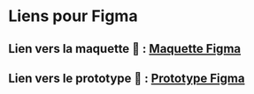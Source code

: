 # Liens pour Figma

## Lien vers la maquette 🎨 : [Maquette Figma](https://www.figma.com/file/HwYjfwuI5FwFzoX3pdWKAp/Controle-CNIL-Maquette?type=design&node-id=0%3A1&mode=design&t=XXoH2vE4THUThp4f-1)

## Lien vers le prototype 🤖 : [Prototype Figma](https://www.figma.com/proto/HwYjfwuI5FwFzoX3pdWKAp/Controle-CNIL-Maquette?type=design&node-id=6-62&t=uMpRCc70PlGVvgCE-1&scaling=min-zoom&page-id=0%3A1&mode=design)

